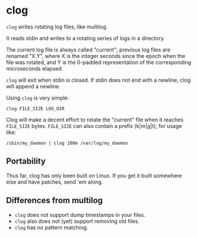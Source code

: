 clog
====

`clog` writes rotating log files, like multilog.

It reads stdin and writes to a rotating series of logs in a
directory.

The current log file is always called "current"; previous log
files are renamed "X.Y", where X is the integer seconds since
the epoch when the file was rotated, and Y is the 0-padded
representation of the corresponding microseconds elapsed.

`clog` will exit when stdin is closed.  If stdin does not
end with a newline, clog will append a newline.

Using `clog` is very simple:

    clog FILE_SIZE LOG_DIR

Clog will make a decent effort to rotate the "current" file
when it reaches `FILE_SIZE` bytes.  `FILE_SIZE` can also contain
a prefix (k|m|g|t), for usage like:

    /sbin/my_daemon | clog 100m /var/log/my_daemon

Portability
-----------

Thus far, clog has only been built on Linux.  If you get it built
somewhere else and have patches, send 'em along.

Differences from multilog
-------------------------

 * `clog` does not support dump timestamps in your files.
 * `clog` also does not (yet) support removing old files.
 * `clog` has no pattern matching.

